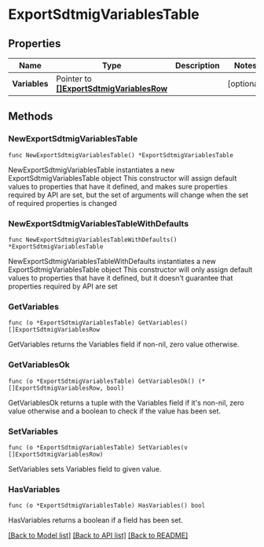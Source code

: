 # ExportSdtmigVariablesTable

## Properties

Name | Type | Description | Notes
------------ | ------------- | ------------- | -------------
**Variables** | Pointer to [**[]ExportSdtmigVariablesRow**](ExportSdtmigVariablesRow.md) |  | [optional] 

## Methods

### NewExportSdtmigVariablesTable

`func NewExportSdtmigVariablesTable() *ExportSdtmigVariablesTable`

NewExportSdtmigVariablesTable instantiates a new ExportSdtmigVariablesTable object
This constructor will assign default values to properties that have it defined,
and makes sure properties required by API are set, but the set of arguments
will change when the set of required properties is changed

### NewExportSdtmigVariablesTableWithDefaults

`func NewExportSdtmigVariablesTableWithDefaults() *ExportSdtmigVariablesTable`

NewExportSdtmigVariablesTableWithDefaults instantiates a new ExportSdtmigVariablesTable object
This constructor will only assign default values to properties that have it defined,
but it doesn't guarantee that properties required by API are set

### GetVariables

`func (o *ExportSdtmigVariablesTable) GetVariables() []ExportSdtmigVariablesRow`

GetVariables returns the Variables field if non-nil, zero value otherwise.

### GetVariablesOk

`func (o *ExportSdtmigVariablesTable) GetVariablesOk() (*[]ExportSdtmigVariablesRow, bool)`

GetVariablesOk returns a tuple with the Variables field if it's non-nil, zero value otherwise
and a boolean to check if the value has been set.

### SetVariables

`func (o *ExportSdtmigVariablesTable) SetVariables(v []ExportSdtmigVariablesRow)`

SetVariables sets Variables field to given value.

### HasVariables

`func (o *ExportSdtmigVariablesTable) HasVariables() bool`

HasVariables returns a boolean if a field has been set.


[[Back to Model list]](../README.md#documentation-for-models) [[Back to API list]](../README.md#documentation-for-api-endpoints) [[Back to README]](../README.md)


